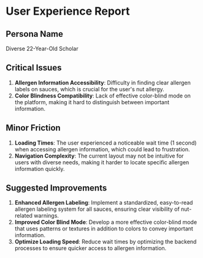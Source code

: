 # User Experience Report

## Persona Name
Diverse 22-Year-Old Scholar

## Critical Issues
1. **Allergen Information Accessibility**: Difficulty in finding clear allergen labels on sauces, which is crucial for the user's nut allergy.
2. **Color Blindness Compatibility**: Lack of effective color-blind mode on the platform, making it hard to distinguish between important information.

## Minor Friction
1. **Loading Times**: The user experienced a noticeable wait time (1 second) when accessing allergen information, which could lead to frustration.
2. **Navigation Complexity**: The current layout may not be intuitive for users with diverse needs, making it harder to locate specific allergen information quickly.

## Suggested Improvements
1. **Enhanced Allergen Labeling**: Implement a standardized, easy-to-read allergen labeling system for all sauces, ensuring clear visibility of nut-related warnings.
2. **Improved Color Blind Mode**: Develop a more effective color-blind mode that uses patterns or textures in addition to colors to convey important information.
3. **Optimize Loading Speed**: Reduce wait times by optimizing the backend processes to ensure quicker access to allergen information.